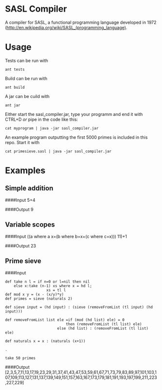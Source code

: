 SASL Compiler
============

A compiler for SASL, a functional programming language developed in 1972 (http://en.wikipedia.org/wiki/SASL_(programming_language).

Usage
=====

Tests can be run with
    
    ant tests

Build can be run with

    ant build

A jar can be cuild with

    ant jar

Either start the sasl\_compiler.jar, type your programm and end it with CTRL+D _or_ pipe in the code like this:

    cat myprogram | java -jar sasl_compiler.jar

An example program outputting the first 5000 primes is included in this repo. Start it with

    cat primesieve.sasl | java -jar sasl_compiler.jar

Examples
========

Simple addition
---------------
####Input
    5+4

####Output
    9

Variable scopes
---------------
####Input
    ((a where a x=(b where b=x+(c where c=x))) 11)+1

####Output
    23

Prime sieve
----------
####Input
```
def take n l = if n=0 or l=nil then nil
	else x:take (n-1) xs where x = hd l;
				   xs = tl l
def mod x y = (x - (x/y)*y)
def primes = sieve (naturals 2)

def sieve input = (hd input) : (sieve (removeFromList (tl input) (hd input)))

def removeFromList list ele =if (mod (hd list) ele) = 0
							then (removeFromList (tl list) ele)
						else (hd list) : (removeFromList (tl list) ele)

def	naturals x = x : (naturals (x+1))

.

take 50 primes
```
####Output
    [2,3,5,7,11,13,17,19,23,29,31,37,41,43,47,53,59,61,67,71,73,79,83,89,97,101,103,107,109,113,127,131,137,139,149,151,157,163,167,173,179,181,191,193,197,199,211,223,227,229]
